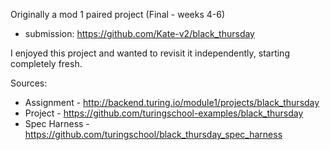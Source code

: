 
Originally a mod 1 paired project (Final - weeks 4-6)
- submission: https://github.com/Kate-v2/black_thursday

I enjoyed this project and wanted to revisit it independently, starting completely fresh. 

Sources:
- Assignment   - http://backend.turing.io/module1/projects/black_thursday
- Project      - https://github.com/turingschool-examples/black_thursday
- Spec Harness - https://github.com/turingschool/black_thursday_spec_harness
